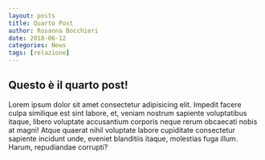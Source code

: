 ```yaml
---
layout: posts
title: Quarto Post
author: Rosanna Bocchieri
date: 2018-06-12
categories: News
tags: [relazione]
---
```


## Questo è il quarto post!

Lorem ipsum dolor sit amet consectetur adipisicing elit. Impedit facere culpa similique est sint labore, et, veniam nostrum sapiente voluptatibus itaque, libero voluptate accusantium corporis neque rerum obcaecati nobis at magni! Atque quaerat nihil voluptate labore cupiditate consectetur sapiente incidunt unde, eveniet blanditiis itaque, molestias fuga illum. Harum, repudiandae corrupti?